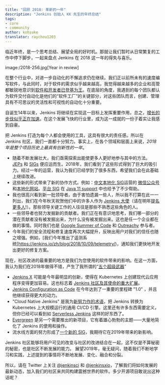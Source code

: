 ```yaml
---
title: "回顾 2018: 革新的一年"
description: "Jenkins 创始人 KK 先生的年终总结"
tags:
- core
- community
author: kohsuke
translator: raychou1203
---
```


临近年终，是一个思考总结、展望全局的好时机。那就让我们暂时从日常繁复的工作中停下脚步，一起来盘点 Jenkins 在 2018 这一年的得失与喜乐。

image:/2018-256.jpg[Year in review]

在整个行业中，对进一步自动化的不懈追求仍在继续。我们正以前所未有的速度编写软件，与此同时，对于软件的需求似乎越来越高，我觉得越来越多的企业和高管都敏锐地意识到[软件和开发者已登基为王](https://www.ciodive.com/news/software-is-king-and-developers-are-in-high-demand/519272/)。在底层的角度，我遇到的每个团队都认为软件交付自动化是他们的“软件工厂”的关键部分，对这些团队而言，创建、管理具有不可思议的灵活性和可视性的自动化十分重要。

自诞生14年以来，Jenkins 将继续在实现这一目标上发挥重要作用，总之，[增长的步伐似乎正在加速](http://stats.jenkins.io/jenkins-stats/svg/total-jenkins.svg)。在这个发展飞快的行业里，成为这一成就的一份子着实让我感到自豪。

把 Jenkins 打造为每个人都会使用的工具，这具有很大的责任感。所以在 Jenkins 社区，我们一直都十分努力。事实上，在各个领域和层面上来说，*2018年是整个项目历史上最具有创新性的一年*。

* 随着不断发展壮大，我们亟需探索出能使更多人更好地参与其中的方法。[JEPs](https://github.com/jenkinsci/jep/) 和 [SIGs](https://jenkins.io/sigs/) 便应运而生。2018年，我们看到了这些形式得到了巨大的吸引力。经过一年的运营，我认为我们已经学到了很多东西，希望我们会在此基础上继续改进。
* 这些新的形式带来了新的协作方式。例如：[中文本地化 SIG](https://jenkins.io/sigs/chinese-localization/)运营的 [微信公众号](https://jenkins.io/sigs/chinese-localization/#wechat)和[本地化网站](https://jenkins.io/zh/)。[平台 SIG](https://jenkins.io/sigs/platform/) 在 [Java 11 support](https://jenkins.io/zh/blog/2018/12/14/java11-preview-availability/) 中也给予了不少帮助。
* 我也很高兴看到新一批领导者。由于害怕遗漏一些人，所以我不打算在此一一列出，我们在今年秋天祝贺他们中的许多人作为 [Jenkins 大使](https://flic.kr/p/2asPXx1)（请在明年[提名更多人](https://wiki.jenkins.io/display/JENKINS/Jenkins+Ambassador)!）。那些领导关键工作的人往往是那些不熟悉这些角色的人。
* 一些领导者也努力发掘新的贡献者。我们正在有意识地思考，我们哪一部分的潜在贡献者没有被发掘出来，为什么没有被发掘出来。这也是任一个企业都在做的事情。同时我们也是 [Google Summer of Code](https://jenkins.io/zh/blog/2018/10/14/gsoc2018-results/) 和 [Outreachy](https://jenkins.io/zh/blog/2018/12/10/outreachy-audit-log-plugin/) 参与者。
* 今年我们的安全流程和修复速度再次大幅提升，反映出用户对我们的信任也随之增强。例如，[我们今年推出了遥测系统]https://jenkins.io/zh/blog/2018/10/09/telemetry/)，通知我们更快地开发出更好的修复方案。

现在，社区改进的最重要的地方是我们为您使用的软件带来的影响。在这一方面，我认为我们在2018年做得不错，产生了我所谓的“[五个超级武器](https://www.youtube.com/watch?v=qE3tfS7k1VI)”

* [Jenkins X](https://jenkins-x.io/) 可能是今年最明显的创新，使得在 Kubernetes 上创建现代云应用程序变得更加容易。这也标志着 [Jenkins 社区及其使命的重大扩展](https://jenkins.io/zh/blog/2018/03/20/evolving-mission-of-jenkins/)。
* [Jenkins Configuration as Code](https://jenkins.io/projects/jcasc/) 在今年达到了一重要的里程碑 "1.0" ，并且他继续获得更大的动力。
* "Cloud Native Jenkins" 是我为[新努力作的术语](https://jenkins.io/zh/blog/2018/08/31/shifting-gears/)，把 Jenkins 转换为 Kubernetes 上大规模运行的通用 CI/CD 引擎。这里还有许多东西需要定义，但你已经可以看到如 [Serverless Jenkins](https://medium.com/@jdrawlings/serverless-jenkins-with-jenkins-x-9134cbfe6870) 这样的好东西了。
* [Evergreen](https://jenkins.io/projects/evergreen/) 是另一个需要推出的新项目，它有着雄心勃勃的主题——大量地简化了 Jenkins 的使用和操作。
* 流水线方面的努力形成了[一个新的 SIG](https://jenkins.io/sigs/pipeline-authoring/)，我期待它在2019年带来的新影响。

Jenkins 社区能够将用户可见的改变与社区的改进结合在一起，这不仅是不算秘密的秘密，也是社区不断发展的能力。
展望2019年，毫无疑问，随着我们不断地学习和实践，上述提到的事情将不断地发展、变化、融合和分裂。

所以，请在 Twitter 上关注 [@jenkinsci](https://twitter.com/jenkinsci) 和 [@jenkinsxio](https://twitter.com/jenkinsxio)，了解我们将如何发展的最新动态，加入我们的社区来共同构建震撼世界的软件。多少开源项目敢说出这种话呢？
